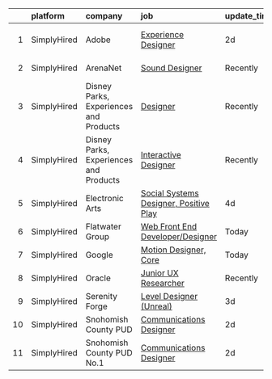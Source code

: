 

|    | platform    | company                                | job                                                                                                                                                     | update_time   | location          |
|---:|:------------|:---------------------------------------|:--------------------------------------------------------------------------------------------------------------------------------------------------------|:--------------|:------------------|
|  1 | SimplyHired | Adobe                                  | [Experience Designer](https://www.simplyhired.com/job/C1IYer3Ki3_uUAOFdRR3WtCWSepaOP4UJ6AHLwBNJjvdi8AbjOdWaw?q=interactive+designer)                    | 2d            | San Francisco, CA |
|  2 | SimplyHired | ArenaNet                               | [Sound Designer](https://www.simplyhired.com/job/rThG5IY9IzWMAoan9hcJnI7UxDCG6Ihg__kK3_DSy7e3u3DOyW-XHQ?q=interactive+designer)                         | Recently      | Bellevue, WA      |
|  3 | SimplyHired | Disney Parks, Experiences and Products | [Designer](https://www.simplyhired.com/job/WhlI28szHC7BBtg9dSYJ6ZrvyArTnsUsn4roDp54CZeIsCclg5hK5g?q=interactive+designer)                               | Recently      | San Francisco, CA |
|  4 | SimplyHired | Disney Parks, Experiences and Products | [Interactive Designer](https://www.simplyhired.com/job/WdF5fe5Mh6reloqPZp_L52uq7uPN8v2zBsxsRJCiG2DRwXrtpRN1MA?q=interactive+designer)                   | Recently      | Celebration, FL   |
|  5 | SimplyHired | Electronic Arts                        | [Social Systems Designer, Positive Play](https://www.simplyhired.com/job/QV84HTN-08GfDRDqu5oetcAHTj6kc3u506MP5_LzMzSFaqBnh1r-Bw?q=interactive+designer) | 4d            | Redwood City, CA  |
|  6 | SimplyHired | Flatwater Group                        | [Web Front End Developer/Designer](https://www.simplyhired.com/job/P14h6EjAy3srZz8EW_UDsd9lLJta3kye7Wnksb7RuCsIXvYHwj_LXg?q=interactive+designer)       | Today         | United States     |
|  7 | SimplyHired | Google                                 | [Motion Designer, Core](https://www.simplyhired.com/job/aNSneVhYOeLYZGzZvwreGCdO3fmhA3eBx-qh9R3U-VMjptu-WQIg3w?q=interactive+designer)                  | Today         | United States     |
|  8 | SimplyHired | Oracle                                 | [Junior UX Researcher](https://www.simplyhired.com/job/J8cQVTRnC-oY7PnjOisbUoqj3uDtfFncU4_vw-Sw-SdrluQXzTaALg?q=interactive+designer)                   | Recently      | United States     |
|  9 | SimplyHired | Serenity Forge                         | [Level Designer (Unreal)](https://www.simplyhired.com/job/QWEox9IxXNePMXyohPBfCi-X1iV1xezd6-7rOD9hTwOFSBF2KsfJAQ?q=interactive+designer)                | 3d            | Broomfield, CO    |
| 10 | SimplyHired | Snohomish County PUD                   | [Communications Designer](https://www.simplyhired.com/job/m32cNlNyBeP770KqP2t05anp9wCQiqkXAXEL55_QSZGQBl2AV-KTmw?q=interactive+designer)                | 2d            | Everett, WA       |
| 11 | SimplyHired | Snohomish County PUD No.1              | [Communications Designer](https://www.simplyhired.com/job/l-oo4RFHhMovbd7FHzmNoJqSaOPktZYzxG354nW-dRp5pKH4YRXE3Q?q=interactive+designer)                | 2d            | Everett, WA       |